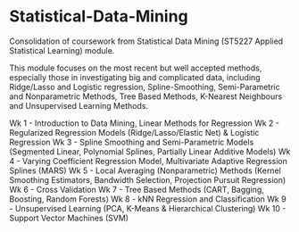 # Statistical-Data-Mining
Consolidation of coursework from Statistical Data Mining (ST5227 Applied Statistical Learning) module.

This module focuses on the most recent but well accepted methods, especially those in investigating big and complicated data, including Ridge/Lasso and Logistic regression, Spline-Smoothing, Semi-Parametric and Nonparametric Methods, Tree Based Methods, K-Nearest Neighbours and Unsupervised Learning Methods.

Wk 1 - Introduction to Data Mining, Linear Methods for Regression
Wk 2 - Regularized Regression Models (Ridge/Lasso/Elastic Net) & Logistic Regression
Wk 3 - Spline Smoothing and Semi-Parametric Models (Segmented Linear, Polynomial Splines, Partially Linear Additive Models)
Wk 4 - Varying Coefficient Regression Model, Multivariate Adaptive Regression Splines (MARS)
Wk 5 - Local Averaging (Nonparametric) Methods (Kernel Smoothing Estimators, Bandwidth Selection, Projection Pursuit Regression)
Wk 6 - Cross Validation
Wk 7 - Tree Based Methods (CART, Bagging, Boosting, Random Forests)
Wk 8 - kNN Regression and Classification
Wk 9 - Unsupervised Learning (PCA, K-Means & Hierarchical Clustering)
Wk 10 - Support Vector Machines (SVM)
